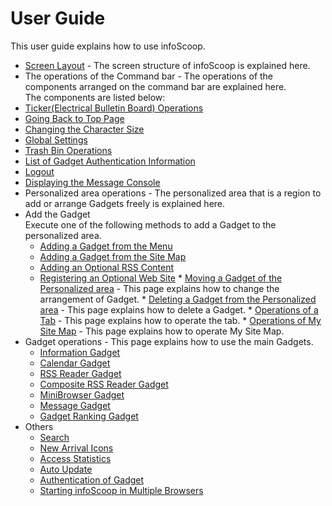 # User Guide

This user guide explains how to use infoScoop.

  * [Screen Layout] - The screen structure of infoScoop is explained here.
  * The operations of the Command bar - The operations of the components arranged on the command bar are explained here.  
The components are listed below:
   * [Ticker(Electrical Bulletin Board) Operations]
   * [Going Back to Top Page]
   * [Changing the Character Size]
   * [Global Settings]
   * [Trash Bin Operations]
   * [List of Gadget Authentication Information]
   * [Logout]
   * [Displaying the Message Console]
  * Personalized area operations - The personalized area that is a region to add or arrange Gadgets freely is explained here.
   * Add the Gadget  
Execute one of the following methods to add a Gadget to the personalized area.
     * [Adding a Gadget from the Menu]
      * [Adding a Gadget from the Site Map]
      * [Adding an Optional RSS Content]
      * [Registering an Optional Web Site]
    * [Moving a Gadget of the Personalized area] - This page explains how to change the arrangement of Gadget.
    * [Deleting a Gadget from the Personalized area] - This page explains how to delete a Gadget.
    * [Operations of a Tab] - This page explains how to operate the tab.
    * [Operations of My Site Map] - This page explains how to operate My Site Map.
  * Gadget operations - This page explains how to use the main Gadgets.
    * [Information Gadget]
    * [Calendar Gadget]
    * [RSS Reader Gadget]
    * [Composite RSS Reader Gadget]
    * [MiniBrowser Gadget]
    * [Message Gadget]
    * [Gadget Ranking Gadget]
  * Others
    * [Search]
    * [New Arrival Icons]
    * [Access Statistics]
    * [Auto Update]
    * [Authentication of Gadget]
    * [Starting infoScoop in Multiple Browsers]


[Screen Layout]: screen-layout.md
[Ticker(Electrical Bulletin Board) Operations]: tickerelectrical-bulletin-board-operations.md
[Going Back to Top Page]: going-back-to-top-page.md
[Changing the Character Size]: changing-the-character-size.md
[Global Settings]: global-settings.md
[Trash Bin Operations]: trash-bin-operations.md
[List of Gadget Authentication Information]: list-of-gadget-authentication-information.md
[Logout]: logout.md
[Displaying the Message Console]: displaying-the-message-console.md
[Adding a Gadget from the Menu]: adding-a-gadget-from-the-menu.md
[Adding a Gadget from the Site Map]: adding-a-gadget-from-the-site-map.md
[Adding an Optional RSS Content]: adding-an-optional-rss-content.md
[Registering an Optional Web Site]: registering-an-optional-web-site.md
[Moving a Gadget of the Personalized area]: moving-a-gadget-of-the-personalized-area.md
[Deleting a Gadget from the Personalized area]: deleting-a-gadget-from-the-personalized-area.md
[Operations of a Tab]: operations-of-a-tab.md
[Operations of My Site Map]: operations-of-my-site-map.md
[Information Gadget]: information-gadget.md
[Calendar Gadget]: calendar-gadget.md
[RSS Reader Gadget]: rss-reader-gadget.md
[Composite RSS Reader Gadget]: composite-rss-reader-gadget.md
[MiniBrowser Gadget]: minibrowser-gadget.md
[Message Gadget]: message-gadget.md
[Gadget Ranking Gadget]: gadget-ranking-gadget.md
[Search]: search.md
[New Arrival Icons]: new-arrival-icons.md
[Access Statistics]: access-statistics.md
[Auto Update]: auto-update.md
[Authentication of Gadget]: authentication-of-gadget.md
[Starting infoScoop in Multiple Browsers]: starting-infoscoop-in-multiple-browsers.md
